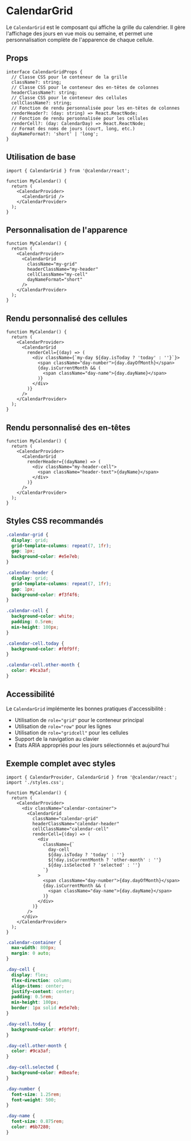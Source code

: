 # CalendarGrid

Le `CalendarGrid` est le composant qui affiche la grille du calendrier. Il gère l'affichage des jours en vue mois ou semaine, et permet une personnalisation complète de l'apparence de chaque cellule.

## Props

```tsx
interface CalendarGridProps {
  // Classe CSS pour le conteneur de la grille
  className?: string;
  // Classe CSS pour le conteneur des en-têtes de colonnes
  headerClassName?: string;
  // Classe CSS pour le conteneur des cellules
  cellClassName?: string;
  // Fonction de rendu personnalisée pour les en-têtes de colonnes
  renderHeader?: (day: string) => React.ReactNode;
  // Fonction de rendu personnalisée pour les cellules
  renderCell?: (day: CalendarDay) => React.ReactNode;
  // Format des noms de jours (court, long, etc.)
  dayNameFormat?: 'short' | 'long';
}
```

## Utilisation de base

```tsx
import { CalendarGrid } from '@calendar/react';

function MyCalendar() {
  return (
    <CalendarProvider>
      <CalendarGrid />
    </CalendarProvider>
  );
}
```

## Personnalisation de l'apparence

```tsx
function MyCalendar() {
  return (
    <CalendarProvider>
      <CalendarGrid
        className="my-grid"
        headerClassName="my-header"
        cellClassName="my-cell"
        dayNameFormat="short"
      />
    </CalendarProvider>
  );
}
```

## Rendu personnalisé des cellules

```tsx
function MyCalendar() {
  return (
    <CalendarProvider>
      <CalendarGrid
        renderCell={(day) => (
          <div className={`my-day ${day.isToday ? 'today' : ''}`}>
            <span className="day-number">{day.dayOfMonth}</span>
            {day.isCurrentMonth && (
              <span className="day-name">{day.dayName}</span>
            )}
          </div>
        )}
      />
    </CalendarProvider>
  );
}
```

## Rendu personnalisé des en-têtes

```tsx
function MyCalendar() {
  return (
    <CalendarProvider>
      <CalendarGrid
        renderHeader={(dayName) => (
          <div className="my-header-cell">
            <span className="header-text">{dayName}</span>
          </div>
        )}
      />
    </CalendarProvider>
  );
}
```

## Styles CSS recommandés

```css
.calendar-grid {
  display: grid;
  grid-template-columns: repeat(7, 1fr);
  gap: 1px;
  background-color: #e5e7eb;
}

.calendar-header {
  display: grid;
  grid-template-columns: repeat(7, 1fr);
  gap: 1px;
  background-color: #f3f4f6;
}

.calendar-cell {
  background-color: white;
  padding: 0.5rem;
  min-height: 100px;
}

.calendar-cell.today {
  background-color: #f0f9ff;
}

.calendar-cell.other-month {
  color: #9ca3af;
}
```

## Accessibilité

Le `CalendarGrid` implémente les bonnes pratiques d'accessibilité :

- Utilisation de `role="grid"` pour le conteneur principal
- Utilisation de `role="row"` pour les lignes
- Utilisation de `role="gridcell"` pour les cellules
- Support de la navigation au clavier
- États ARIA appropriés pour les jours sélectionnés et aujourd'hui

## Exemple complet avec styles

```tsx
import { CalendarProvider, CalendarGrid } from '@calendar/react';
import './styles.css';

function MyCalendar() {
  return (
    <CalendarProvider>
      <div className="calendar-container">
        <CalendarGrid
          className="calendar-grid"
          headerClassName="calendar-header"
          cellClassName="calendar-cell"
          renderCell={(day) => (
            <div
              className={`
                day-cell
                ${day.isToday ? 'today' : ''}
                ${!day.isCurrentMonth ? 'other-month' : ''}
                ${day.isSelected ? 'selected' : ''}
              `}
            >
              <span className="day-number">{day.dayOfMonth}</span>
              {day.isCurrentMonth && (
                <span className="day-name">{day.dayName}</span>
              )}
            </div>
          )}
        />
      </div>
    </CalendarProvider>
  );
}
```

```css
.calendar-container {
  max-width: 800px;
  margin: 0 auto;
}

.day-cell {
  display: flex;
  flex-direction: column;
  align-items: center;
  justify-content: center;
  padding: 0.5rem;
  min-height: 100px;
  border: 1px solid #e5e7eb;
}

.day-cell.today {
  background-color: #f0f9ff;
}

.day-cell.other-month {
  color: #9ca3af;
}

.day-cell.selected {
  background-color: #dbeafe;
}

.day-number {
  font-size: 1.25rem;
  font-weight: 500;
}

.day-name {
  font-size: 0.875rem;
  color: #6b7280;
}
``` 